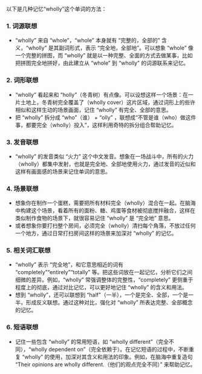 以下是几种记忆“wholly”这个单词的方法：

### 1. 词源联想
 - “wholly” 来自 “whole”，“whole” 本身就有 “完整的，全部的” 含义，“wholly” 是其副词形式，表示 “完全地，全部地”。可以想象 “whole” 像一个完整的拼图，而 “wholly” 就是以一种完整、全面的方式去做某事，比如把拼图完全地拼好，由此建立从 “whole” 到 “wholly” 的词源联系来记忆。

### 2. 词形联想
 - “wholly” 看起来和 “holly”（冬青树）有点像。可以设想这样一个场景：在一片土地上，冬青树完全覆盖了（wholly cover）这片区域，通过词形上的些许相似和这样生动的场景画面，记住 “wholly” 有完全、全部的意思。
 - 把 “wholly” 拆分成 “who”（谁） + “olly”  ，联想成“不管是谁（who）做这件事，都要完全（wholly）投入”，这样利用奇特的拆分组合帮助记忆。

### 3. 发音联想
 - “wholly” 的发音类似 “火力” 这个中文发音。想象在一场战斗中，所有的火力（wholly）都集中发射，也就是完全地、全部地使用火力，通过发音的近似和这样有画面感的场景来记住单词的意思。

### 4. 场景联想
 - 想象你在制作一个蛋糕，需要把所有材料完全（wholly）混合在一起。在脑海中构建这个场景，看着所有的面粉、糖、鸡蛋等食材被彻底搅拌融合，这样在类似制作食物的场景下，就很容易记住 “wholly” 是 “完全地” 意思。
 - 或者想象你要打扫整个房间，必须完全（wholly）清扫每个角落，不放过任何一个地方，通过日常打扫房间这样的场景来加深对 “wholly” 的记忆。

### 5. 相关词汇联想
 - “wholly” 表示 “完全地”，和它意思相近的词有 “completely”“entirely”“totally” 等。把这些词放在一起记忆，分析它们之间细微的差异。例如，“wholly” 常强调整体的完整性，“completely” 更侧重于程度上的彻底，通过对比记忆，可以更好地记住 “wholly” 的含义和用法。
 - 想到 “wholly”，还可以联想到 “half”（一半），一个是完全、全部，一个是一半，形成反义联想。通过这种对比，强化对 “wholly” 所表达完整、全部概念的记忆。

### 6. 短语联想
 - 记住一些包含 “wholly” 的常用短语，如 “wholly different”（完全不同），“wholly dependent on”（完全依赖于）。在记忆短语的过程中，不断重复 “wholly” 的使用，加深对其含义和用法的印象。例如，在脑海中重复造句 “Their opinions are wholly different.（他们的观点完全不同）” 来帮助记忆。 
